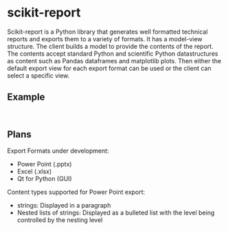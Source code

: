 # scikit-report

Scikit-report is a Python library that generates well formatted technical
reports and exports them to a variety of formats.  It has a model-view
structure.  The client builds a model to provide the contents of the report.  
The contents accept standard Python and scientific Python datastructures as
content such as Pandas dataframes and matplotlib plots.   Then either the
default export view for each export format can be used or the client can
select a specific view.

## Example

``` python
    
```
## Plans

Export Formats under development:

- Power Point (.pptx)
- Excel (.xlsx)
- Qt for Python (GUI)

Content types supported for Power Point export:

- strings: Displayed in a paragraph
- Nested lists of strings: Displayed as a bulleted list with the level being
controlled by the nesting level

